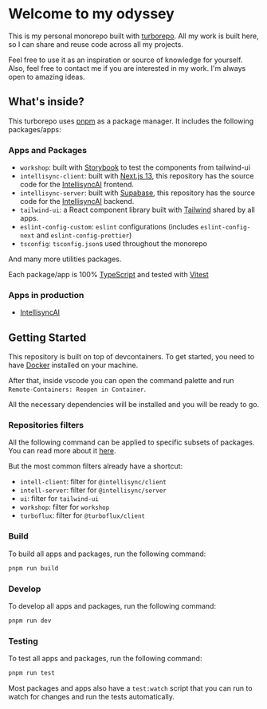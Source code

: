 # Welcome to my odyssey

This is my personal monorepo built with [turborepo](https://turbo.build/repo). All my work is built here, so I can share and reuse code across all my projects.

Feel free to use it as an inspiration or source of knowledge for yourself.
Also, feel free to contact me if you are interested in my work. I'm always open to amazing ideas.

## What's inside?

This turborepo uses [pnpm](https://pnpm.io) as a package manager. It includes the following packages/apps:

### Apps and Packages

- `workshop`: built with [Storybook](https://storybook.js.org/) to test the components from tailwind-ui
- `intellisync-client`: built with [Next.js 13](https://nextjs.org/), this repository has the source code for the [IntellisyncAI](https://www.intellisyncai.com/) frontend.
- `intellisync-server`: built with [Supabase](https://supabase.com/), this repository has the source code for the [IntellisyncAI](https://www.intellisyncai.com/) backend.
- `tailwind-ui`: a React component library built with [Tailwind](https://tailwindcss.com/) shared by all apps.
- `eslint-config-custom`: `eslint` configurations (includes `eslint-config-next` and `eslint-config-prettier`)
- `tsconfig`: `tsconfig.json`s used throughout the monorepo

And many more utilities packages.

Each package/app is 100% [TypeScript](https://www.typescriptlang.org/) and tested with [Vitest](https://vitest.dev/)

### Apps in production
- [IntellisyncAI](https://www.intellisyncai.com/)

## Getting Started

This repository is built on top of devcontainers. To get started, you need to have [Docker](https://www.docker.com/) installed on your machine.

After that, inside vscode you can open the command palette and run `Remote-Containers: Reopen in Container`.

All the necessary dependencies will be installed and you will be ready to go.

### Repositories filters

All the following command can be applied to specific subsets of packages. You can read more about it [here](https://pnpm.io/filtering).

But the most common filters already have a shortcut:
- `intell-client`: filter for `@intellisync/client`
- `intell-server`: filter for `@intellisync/server`
- `ui`: filter for `tailwind-ui`
- `workshop`: filter for `workshop`
- `turboflux`: filter for `@turboflux/client`

### Build

To build all apps and packages, run the following command:

```bash
pnpm run build
```

### Develop

To develop all apps and packages, run the following command:

```bash
pnpm run dev
```

### Testing

To test all apps and packages, run the following command:

```bash
pnpm run test
```

Most packages and apps also have a `test:watch` script that you can run to watch for changes and run the tests automatically.
